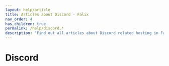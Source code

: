 ```yaml
---
layout: help/article
title: Articles about Discord - Falix
nav_order: 4
has_children: true
permalink: /help/discord.*
description: "Find out all articles about Discord related hosting in Falix"
---
```


# Discord
